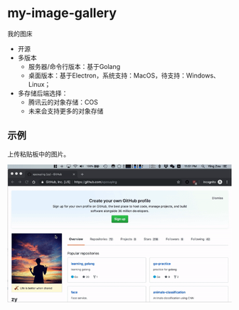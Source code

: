 # my-image-gallery

我的图床

- 开源
- 多版本
  - 服务器/命令行版本：基于Golang
  - 桌面版本：基于Electron，系统支持：MacOS，待支持：Windows、Linux；
- 多存储后端选择：
  - 腾讯云的对象存储：COS
  - 未来会支持更多的对象存储





## 示例

上传粘贴板中的图片。

![upload-image](./assets/upload-clipboard.gif)


